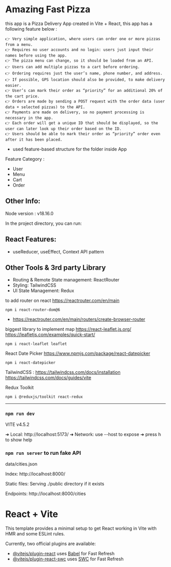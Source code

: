 # Amazing Fast Pizza

this app is a Pizza Delivery App created in Vite + React,
this app has a following feature below :

    👉 Very simple application, where users can order one or more pizzas from a menu.
    👉 Requires no user accounts and no login: users just input their names before using the app.
    👉 The pizza menu can change, so it should be loaded from an API.
    👉 Users can add multiple pizzas to a cart before ordering.
    👉 Ordering requires just the user’s name, phone number, and address.
    👉 If possible, GPS location should also be provided, to make delivery easier.
    👉 User’s can mark their order as “priority” for an additional 20% of the cart price.
    👉 Orders are made by sending a POST request with the order data (user data + selected pizzas) to the API.
    👉 Payments are made on delivery, so no payment processing is necessary in the app.
    👉 Each order will get a unique ID that should be displayed, so the user can later look up their order based on the ID.
    👉 Users should be able to mark their order as “priority” order even after it has been placed.

-   used feature-based structure for the folder inside App

Feature Category :

-   User
-   Menu
-   Cart
-   Order

## Other Info:

Node version : v18.16.0

In the project directory, you can run:

## React Features:

-   useReducer, useEffect, Context API pattern

## Other Tools & 3rd party Library

-   Routing & Remote State management: ReactRouter
-   Styling: TailwindCSS
-   UI State Management: Redux

to add router on react https://reactrouter.com/en/main

```node - new way of react routing with data loading in version 6.4+
npm i react-router-dom@6
```

-   https://reactrouter.com/en/main/routers/create-browser-router

biggest library to implement map https://react-leaflet.js.org/
https://leafletjs.com/examples/quick-start/

```node
npm i react-leaflet leaflet
```

React Date Picker https://www.npmjs.com/package/react-datepicker

```node
npm i react-datepicker
```

TailwindCSS : https://tailwindcss.com/docs/installation
https://tailwindcss.com/docs/guides/vite

Redux Toolkit

```node
npm i @reduxjs/toolkit react-redux
```

---

### `npm run dev`

VITE v4.5.2

➜ Local: http://localhost:5173/
➜ Network: use --host to expose
➜ press h to show help

### `npm run server` to run fake API

data/cities.json

Index:
http://localhost:8000/

Static files:
Serving ./public directory if it exists

Endpoints:
http://localhost:8000/cities

# React + Vite

This template provides a minimal setup to get React working in Vite with HMR and some ESLint rules.

Currently, two official plugins are available:

-   [@vitejs/plugin-react](https://github.com/vitejs/vite-plugin-react/blob/main/packages/plugin-react/README.md) uses [Babel](https://babeljs.io/) for Fast Refresh
-   [@vitejs/plugin-react-swc](https://github.com/vitejs/vite-plugin-react-swc) uses [SWC](https://swc.rs/) for Fast Refresh

